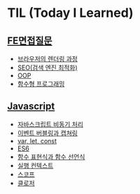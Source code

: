 # TIL (Today I Learned)

## [FE면접질문](https://github.com/HANYUNSEONG/TIL/tree/main/FE%EB%A9%B4%EC%A0%91%EC%A7%88%EB%AC%B8)
- [브라우저의 렌더링 과정](https://github.com/HANYUNSEONG/TIL/tree/main/FE%EB%A9%B4%EC%A0%91%EC%A7%88%EB%AC%B8/%EB%B8%8C%EB%9D%BC%EC%9A%B0%EC%A0%80%EC%9D%98%20%EB%A0%8C%EB%8D%94%EB%A7%81%20%EA%B3%BC%EC%A0%95)
- [SEO(검색 엔진 최적화)](https://github.com/HANYUNSEONG/TIL/tree/main/FE%EB%A9%B4%EC%A0%91%EC%A7%88%EB%AC%B8/SEO(%EA%B2%80%EC%83%89%20%EC%97%94%EC%A7%84%20%EC%B5%9C%EC%A0%81%ED%99%94))
- [OOP](https://github.com/HANYUNSEONG/TIL/tree/main/FE%EB%A9%B4%EC%A0%91%EC%A7%88%EB%AC%B8/OOP)
- [함수형 프로그래밍](https://github.com/HANYUNSEONG/TIL/tree/main/FE%EB%A9%B4%EC%A0%91%EC%A7%88%EB%AC%B8/%ED%95%A8%EC%88%98%ED%98%95%20%ED%94%84%EB%A1%9C%EA%B7%B8%EB%9E%98%EB%B0%8D)

## [Javascript](https://github.com/HANYUNSEONG/TIL/tree/main/Javascript)
- [자바스크립트 비동기 처리](https://github.com/HANYUNSEONG/TIL/tree/main/Javascript/%EB%B9%84%EB%8F%99%EA%B8%B0%EC%B2%98%EB%A6%AC)
- [이벤트 버블링과 캡쳐링](https://github.com/HANYUNSEONG/TIL/tree/main/Javascript/%EC%9D%B4%EB%B2%A4%ED%8A%B8%20%EB%B2%84%EB%B8%94%EB%A7%81%EA%B3%BC%20%EC%BA%A1%EC%B3%90%EB%A7%81)
- [var, let, const](https://github.com/HANYUNSEONG/TIL/blob/main/Javascript/const,%20let,%20var/README.md)
- [ES6](https://github.com/HANYUNSEONG/TIL/tree/main/Javascript/ES6)
- [함수 표현식과 함수 선언식](https://github.com/HANYUNSEONG/TIL/tree/main/Javascript/%ED%95%A8%EC%88%98%20%ED%91%9C%ED%98%84%EC%8B%9D%2C%20%ED%95%A8%EC%88%98%20%EC%84%A0%EC%96%B8%EC%8B%9D)
- [실행 컨텍스트](https://github.com/HANYUNSEONG/TIL/tree/main/Javascript/%EC%8B%A4%ED%96%89%20%EC%BB%A8%ED%85%8D%EC%8A%A4%ED%8A%B8)
- [스코프](https://github.com/HANYUNSEONG/TIL/blob/main/Javascript/%EC%8A%A4%EC%BD%94%ED%94%84(Scope)/README.md)
- [클로저](https://github.com/HANYUNSEONG/TIL/tree/main/Javascript/%ED%81%B4%EB%A1%9C%EC%A0%80)

